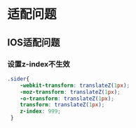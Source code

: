 # 适配问题

## IOS适配问题

### 设置z-index不生效

```css
.sider{
    -webkit-transform: translateZ(1px);
  	-moz-transform: translateZ(1px);
    -o-transform: translateZ(1px);
    transform: translateZ(1px);
    z-index: 999;
 }
```